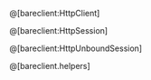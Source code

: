 @[bareclient:HttpClient]

@[bareclient:HttpSession]

@[bareclient:HttpUnboundSession]

@[bareclient.helpers]
